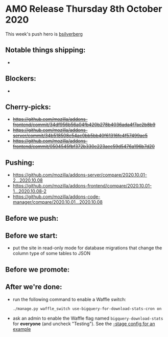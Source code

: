 # AMO Release Thursday 8th October 2020

This week's push hero is [bsilverberg](https://github.com/bobsilverberg)

## Notable things shipping:

-

## Blockers:

-

## Cherry-picks:

- ~~https://github.com/mozilla/addons-frontend/commit/34df956b56a04fb420b278b4036ada4f7ae2b8b9~~
- ~~https://github.com/mozilla/addons-server/commit/34b518508e54ac0bb5bb40f61316fc4f57499ae5~~
- ~~https://github.com/mozilla/addons-frontend/commit/0504545fbf372b330e223aec59d5476a196b7d20~~

## Pushing:
- https://github.com/mozilla/addons-server/compare/2020.10.01-2...2020.10.08
- https://github.com/mozilla/addons-frontend/compare/2020.10.01-1...2020.10.08-2
- https://github.com/mozilla/addons-code-manager/compare/2020.10.01...2020.10.08

## Before we push:

## Before we start:

 - put the site in read-only mode for database migrations that change the column type of some tables to JSON

## Before we promote:

## After we're done:

- run the following command to enable a Waffle switch:

    ```
    ./manage.py waffle_switch use-bigquery-for-download-stats-cron on
    ```

- ask an admin to enable the Waffle flag named `bigquery-download-stats` for **everyone** (and uncheck "Testing"). See the [-stage config for an example](https://addons-internal.stage.mozaws.net/en-US/admin/models/waffle/flag/19/change/)
